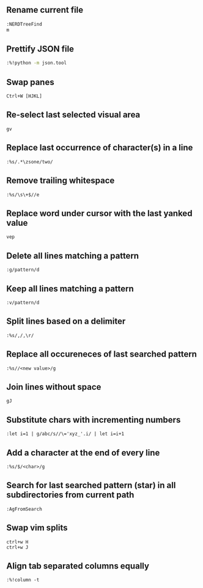 ## Rename current file
```bash
:NERDTreeFind
m
```


## Prettify JSON file
```bash
:%!python -m json.tool
```


## Swap panes
```
Ctrl+W [HJKL]
```


## Re-select last selected visual area
```
gv
```


## Replace last occurrence of character(s) in a line
```
:%s/.*\zsone/two/
```


## Remove trailing whitespace
```
:%s/\s\+$//e
```


## Replace word under cursor with the last yanked value
```
vep
```


## Delete all lines matching a pattern
```
:g/pattern/d
```


## Keep all lines matching a pattern
```
:v/pattern/d
```


## Split lines based on a delimiter
```
:%s/,/,\r/
```


## Replace all occureneces of last searched pattern
```
:%s//<new value>/g
```


## Join lines without space
```
gJ
```


## Substitute chars with incrementing numbers
```
:let i=1 | g/abc/s//\='xyz_'.i/ | let i=i+1
```


## Add a character at the end of every line
```
:%s/$/<char>/g
```

## Search for last searched pattern (star) in all subdirectories from current path
```
:AgFromSearch
```

## Swap vim splits
```
ctrl+w H
ctrl+w J
```

## Align tab separated columns equally
```
:%!column -t
```
